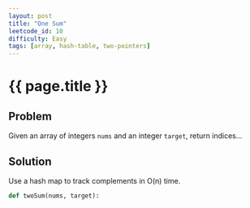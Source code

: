 ```yaml
---
layout: post
title: "One Sum"
leetcode_id: 10
difficulty: Easy
tags: [array, hash-table, two-pointers]
---
```


# {{ page.title }}

## Problem
Given an array of integers `nums` and an integer `target`, return indices...

## Solution
Use a hash map to track complements in O(n) time.

```python
def twoSum(nums, target):
```
